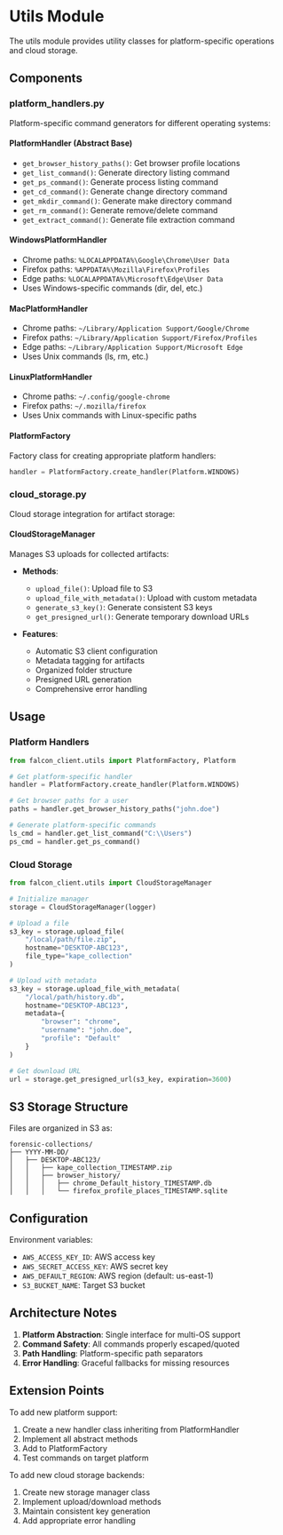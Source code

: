 # Utils Module

The utils module provides utility classes for platform-specific operations and cloud storage.

## Components

### platform_handlers.py

Platform-specific command generators for different operating systems:

#### PlatformHandler (Abstract Base)
- `get_browser_history_paths()`: Get browser profile locations
- `get_list_command()`: Generate directory listing command
- `get_ps_command()`: Generate process listing command
- `get_cd_command()`: Generate change directory command
- `get_mkdir_command()`: Generate make directory command
- `get_rm_command()`: Generate remove/delete command
- `get_extract_command()`: Generate file extraction command

#### WindowsPlatformHandler
- Chrome paths: `%LOCALAPPDATA%\Google\Chrome\User Data`
- Firefox paths: `%APPDATA%\Mozilla\Firefox\Profiles`
- Edge paths: `%LOCALAPPDATA%\Microsoft\Edge\User Data`
- Uses Windows-specific commands (dir, del, etc.)

#### MacPlatformHandler
- Chrome paths: `~/Library/Application Support/Google/Chrome`
- Firefox paths: `~/Library/Application Support/Firefox/Profiles`
- Edge paths: `~/Library/Application Support/Microsoft Edge`
- Uses Unix commands (ls, rm, etc.)

#### LinuxPlatformHandler
- Chrome paths: `~/.config/google-chrome`
- Firefox paths: `~/.mozilla/firefox`
- Uses Unix commands with Linux-specific paths

#### PlatformFactory
Factory class for creating appropriate platform handlers:
```python
handler = PlatformFactory.create_handler(Platform.WINDOWS)
```

### cloud_storage.py

Cloud storage integration for artifact storage:

#### CloudStorageManager
Manages S3 uploads for collected artifacts:

- **Methods**:
  - `upload_file()`: Upload file to S3
  - `upload_file_with_metadata()`: Upload with custom metadata
  - `generate_s3_key()`: Generate consistent S3 keys
  - `get_presigned_url()`: Generate temporary download URLs
  
- **Features**:
  - Automatic S3 client configuration
  - Metadata tagging for artifacts
  - Organized folder structure
  - Presigned URL generation
  - Comprehensive error handling

## Usage

### Platform Handlers
```python
from falcon_client.utils import PlatformFactory, Platform

# Get platform-specific handler
handler = PlatformFactory.create_handler(Platform.WINDOWS)

# Get browser paths for a user
paths = handler.get_browser_history_paths("john.doe")

# Generate platform-specific commands
ls_cmd = handler.get_list_command("C:\\Users")
ps_cmd = handler.get_ps_command()
```

### Cloud Storage
```python
from falcon_client.utils import CloudStorageManager

# Initialize manager
storage = CloudStorageManager(logger)

# Upload a file
s3_key = storage.upload_file(
    "/local/path/file.zip",
    hostname="DESKTOP-ABC123",
    file_type="kape_collection"
)

# Upload with metadata
s3_key = storage.upload_file_with_metadata(
    "/local/path/history.db",
    hostname="DESKTOP-ABC123",
    metadata={
        "browser": "chrome",
        "username": "john.doe",
        "profile": "Default"
    }
)

# Get download URL
url = storage.get_presigned_url(s3_key, expiration=3600)
```

## S3 Storage Structure

Files are organized in S3 as:
```
forensic-collections/
├── YYYY-MM-DD/
│   ├── DESKTOP-ABC123/
│   │   ├── kape_collection_TIMESTAMP.zip
│   │   ├── browser_history/
│   │   │   ├── chrome_Default_history_TIMESTAMP.db
│   │   │   └── firefox_profile_places_TIMESTAMP.sqlite
```

## Configuration

Environment variables:
- `AWS_ACCESS_KEY_ID`: AWS access key
- `AWS_SECRET_ACCESS_KEY`: AWS secret key
- `AWS_DEFAULT_REGION`: AWS region (default: us-east-1)
- `S3_BUCKET_NAME`: Target S3 bucket

## Architecture Notes

1. **Platform Abstraction**: Single interface for multi-OS support
2. **Command Safety**: All commands properly escaped/quoted
3. **Path Handling**: Platform-specific path separators
4. **Error Handling**: Graceful fallbacks for missing resources

## Extension Points

To add new platform support:
1. Create a new handler class inheriting from PlatformHandler
2. Implement all abstract methods
3. Add to PlatformFactory
4. Test commands on target platform

To add new cloud storage backends:
1. Create new storage manager class
2. Implement upload/download methods
3. Maintain consistent key generation
4. Add appropriate error handling